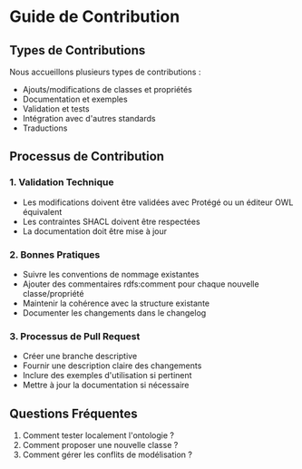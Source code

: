 # Guide de Contribution

## Types de Contributions

Nous accueillons plusieurs types de contributions :
- Ajouts/modifications de classes et propriétés
- Documentation et exemples
- Validation et tests
- Intégration avec d'autres standards
- Traductions

## Processus de Contribution

### 1. Validation Technique
- Les modifications doivent être validées avec Protégé ou un éditeur OWL équivalent
- Les contraintes SHACL doivent être respectées
- La documentation doit être mise à jour

### 2. Bonnes Pratiques
- Suivre les conventions de nommage existantes
- Ajouter des commentaires rdfs:comment pour chaque nouvelle classe/propriété
- Maintenir la cohérence avec la structure existante
- Documenter les changements dans le changelog

### 3. Processus de Pull Request
- Créer une branche descriptive
- Fournir une description claire des changements
- Inclure des exemples d'utilisation si pertinent
- Mettre à jour la documentation si nécessaire

## Questions Fréquentes

1. Comment tester localement l'ontologie ?
2. Comment proposer une nouvelle classe ?
3. Comment gérer les conflits de modélisation ?
